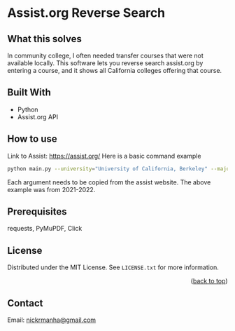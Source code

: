 


# Assist.org Reverse Search

<!-- ABOUT THE PROJECT -->
## What this solves

In community college, I often needed transfer courses that were not available locally. This software lets you reverse search assist.org by entering a course, and it shows all California colleges offering that course. 

## Built With

* Python
* Assist.org API

<!-- GETTING STARTED -->
## How to use
Link to Assist: https://assist.org/
Here is a basic command example
```bash
python main.py --university="University of California, Berkeley" --major="Computer Science, Lower Division B.A." --course="MATH 54"
```
Each argument needs to be copied from the assist website. The above example was from 2021-2022. 
## Prerequisites
requests,
PyMuPDF,
Click
<!-- LICENSE -->
## License

Distributed under the MIT License. See `LICENSE.txt` for more information.

<p align="right">(<a href="#readme-top">back to top</a>)</p>



<!-- CONTACT -->
## Contact

Email: nickrmanha@gmail.com
